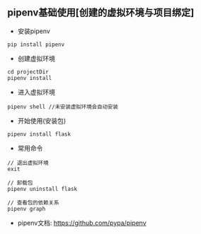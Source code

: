 ## pipenv基础使用[创建的虚拟环境与项目绑定]

- 安装pipenv
```
pip install pipenv
```

- 创建虚拟环境
```
cd projectDir
pipenv install
```

- 进入虚拟环境
```
pipenv shell //未安装虚拟环境会自动安装
```

- 开始使用(安装包)
```
pipenv install flask
```

- 常用命令
```
// 退出虚拟环境
exit 

// 卸载包
pipenv uninstall flask

// 查看包的依赖关系
pipenv graph
```

- pipenv文档: https://github.com/pypa/pipenv
